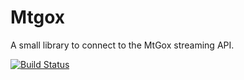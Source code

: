 Mtgox
=====

A small library to connect to the MtGox streaming API.

[![Build Status](https://drone.io/github.com/RobinKrom/Mtgox/status.png)](https://drone.io/github.com/RobinKrom/Mtgox/latest)
